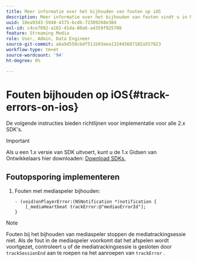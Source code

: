 ```yaml
---
title: Meer informatie over het bijhouden van fouten op iOS
description: Meer informatie over het bijhouden van fouten vindt u in Media SDK op iOS.
uuid: 18ea93d3-5948-4375-bcdb-72309268e38d
exl-id: c4ce7092-a102-41da-80a6-a4359f925708
feature: Streaming Media
role: User, Admin, Data Engineer
source-git-commit: a6a9d550cbdf511b93eea132445607102a557823
workflow-type: tm+mt
source-wordcount: '94'
ht-degree: 0%

---
```


# Fouten bijhouden op iOS{#track-errors-on-ios}

De volgende instructies bieden richtlijnen voor implementatie voor alle 2.x SDK&#39;s.

>[!IMPORTANT]
>
>Als u een 1.x versie van SDK uitvoert, kunt u de 1.x Gidsen van Ontwikkelaars hier downloaden: [ Download SDKs.](/help/getting-started/download-sdks.md)

## Foutopsporing implementeren

1. Fouten met mediaspeler bijhouden:

   ```
   - (void)onPlayerError:(NSNotification *)notification {
       [_mediaHeartbeat trackError:@"mediaoErrorId"];
   }
   ```

>[!NOTE]
>
>Fouten bij het bijhouden van mediaspeler stoppen de mediatrackingsessie niet. Als de fout in de mediaspeler voorkomt dat het afspelen wordt voortgezet, controleert u of de mediatrackingsessie is gesloten door `trackSessionEnd` aan te roepen na het aanroepen van `trackError` .
